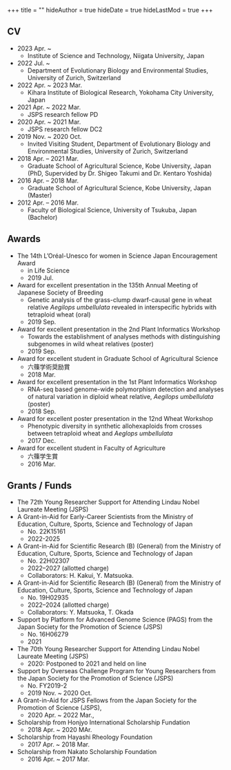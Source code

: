 +++
title = ""
hideAuthor = true
hideDate = true
hideLastMod = true
+++

## CV

- 2023 Apr. ~
  - Institute of Science and Technology, Niigata University, Japan
- 2022 Jul. ~               
  - Department of Evolutionary Biology and Environmental Studies, University of Zurich, Switzerland
- 2022 Apr. ~ 2023 Mar. 
  - Kihara Institute of Biological Research, Yokohama City University, Japan                       
- 2021 Apr. ~ 2022 Mar.     
  - JSPS research fellow PD                                       
- 2020 Apr. ~ 2021 Mar.     
  - JSPS research fellow DC2                                      
- 2019 Nov. ~ 2020 Oct.     
  - Invited Visiting Student, Department of Evolutionary Biology and Environmental Studies, University of Zurich, Switzerland     
- 2018 Apr. – 2021 Mar.     
  - Graduate School of Agricultural Science, Kobe University, Japan (PhD, Supervided by Dr. Shigeo Takumi and Dr. Kentaro Yoshida)
- 2016 Apr. – 2018 Mar.     
  - Graduate School of Agricultural Science, Kobe University, Japan (Master)                       
- 2012 Apr. – 2016 Mar.     
  - Faculty of Biological Science, University of Tsukuba, Japan (Bachelor)                         

## Awards

- The 14th L’Oréal-Unesco for women in Science Japan Encouragement Award 
  - in Life Science 
  - 2019 Jul. 
- Award for excellent presentation in the 135th Annual Meeting of Japanese Society of Breeding 
  - Genetic analysis of the grass-clump dwarf-causal gene in wheat relative *Aegilops umbellulata* revealed in interspecific hybrids with tetraploid wheat (oral)
  - 2019 Sep.
- Award for excellent presentation in the 2nd Plant Informatics Workshop
  - Towards the establishment of analyses methods with distinguishing subgenomes in wild wheat relatives (poster)
  - 2019 Sep.
- Award for excellent student in Graduate School of Agricultural Science 
  - 六篠学術奨励賞
  - 2018 Mar.
- Award for excellent presentation in the 1st Plant Informatics Workshop 
  - RNA-seq based genome-wide polymorphism detection and analyses of natural variation in diploid wheat relative, *Aegilops umbellulata* (poster)
  - 2018 Sep.
- Award for excellent poster presentation in the 12nd Wheat Workshop
  - Phenotypic diversity in synthetic allohexaploids from crosses between tetraploid wheat and *Aeglops umbellulata*
  - 2017 Dec.
- Award for excellent student in Faculty of Agriculture
  - 六篠学生賞
  - 2016 Mar.

## Grants / Funds

- The 72th Young Researcher Support for Attending Lindau Nobel Laureate Meeting (JSPS)
- A Grant-in-Aid for Early-Career Scientists from the Ministry of Education, Culture, Sports, Science and Technology of Japan
  - No. 22K15161
  - 2022-2025  
- A Grant-in-Aid for Scientific Research (B) (General) from the Ministry of Education, Culture, Sports, Science and Technology of Japan
  - No. 22H02307
  - 2022–2027 (allotted charge)
  - Collaborators: H. Kakui, Y. Matsuoka.  
- A Grant-in-Aid for Scientific Research (B) (General) from the Ministry of Education, Culture, Sports, Science and Technology of Japan 
  - No. 19H02935 
  - 2022–2024 (allotted charge) 
  - Collaborators: Y. Matsuoka, T. Okada  
- Support by Platform for Advanced Genome Science (PAGS) from the Japan Society for the Promotion of Science (JSPS)
  - No. 16H06279
  - 2021  
- The 70th Young Researcher Support for Attending Lindau Nobel Laureate Meeting (JSPS)
  - 2020: Postponed to 2021 and held on line  
- Support by Overseas Challenge Program for Young Researchers from the Japan Society for the Promotion of Science (JSPS)
  - No. FY2019-2 
  - 2019 Nov. ~ 2020 Oct.
- A Grant-in-Aid for JSPS Fellows from the Japan Society for the Promotion of Science (JSPS), 
  - 2020 Apr. ~ 2022 Mar., 
- Scholarship from Honjyo International Scholarship Fundation
  - 2018 Apr. ~ 2020 MAr.
- Scholarship from Hayashi Rheology Foundation
  - 2017 Apr. ~ 2018 Mar.
- Scholarship from Nakato Scholarship Foundation 
  - 2016 Apr. ~ 2017 Mar.
